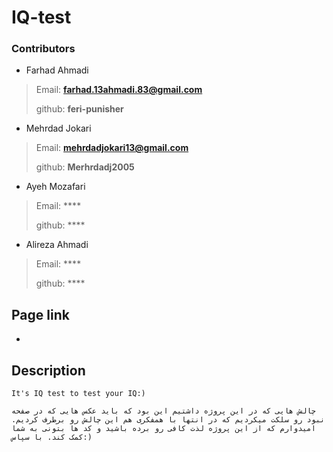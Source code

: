 # IQ-test
### Contributors
- Farhad Ahmadi
>Email: **farhad.13ahmadi.83@gmail.com**
>
>github: **feri-punisher**
>
- Mehrdad Jokari
  >
>Email: **mehrdadjokari13@gmail.com**
>
>github:  **Merhrdadj2005**
>
- Ayeh Mozafari

>Email: ****
>
>github: ****
>
- Alireza Ahmadi

>Email: ****
>
>github: ****
>
## Page link
-
## Description

`It's IQ test to test your IQ:)`

`چالش هایی که در این پروژه داشتیم این بود که باید عکس هایی که در صفحه نبود رو سلکت میکردیم که در انتها با همفکری هم این چالش رو برطرف کردیم. امیدوارم که از این پروژه لذت کافی رو برده باشید و کد ها بتونی به شما کمک کند. با سپاس:)`

